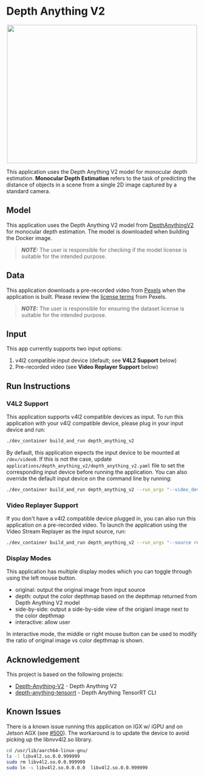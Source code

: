 # Depth Anything V2
<div align="center">
    <img src="./docs/depth.gif" width="500" height="363">
</div>

This application uses the Depth Anything V2 model for monocular depth estimation.  <b>Monocular Depth Estimation</b> refers to the task of predicting the distance of objects in a scene from a single 2D image captured by a standard camera.

## Model

This application uses the Depth Anything V2 model from [DepthAnythingV2](https://github.com/DepthAnything/Depth-Anything-V2) for monocular depth estimation.
The model is downloaded when building the Docker image.

> **_NOTE:_** The user is responsible for checking if the model license is suitable for the intended purpose.

## Data

This application downloads a pre-recorded video from [Pexels](https://www.pexels.com/video/a-woman-running-on-a-pathway-5823544/) when the application is built.  Please review the [license terms](https://www.pexels.com/license/) from Pexels.

> **_NOTE:_** The user is responsible for ensuring the dataset license is suitable for the intended purpose.

## Input

This app currently supports two input options:

1. v4l2 compatible input device (default; see <b>V4L2 Support</b> below)
2. Pre-recorded video (see <b>Video Replayer Support</b> below)

## Run Instructions

### V4L2 Support

This application supports v4l2 compatible devices as input.  To run this application with your v4l2 compatible device,
please plug in your input device and run:
```sh
./dev_container build_and_run depth_anything_v2
```

By default, this application expects the input device to be mounted at `/dev/video0`.  If this is not the case, update
`applications/depth_anything_v2/depth_anything_v2.yaml` file to set the corresponding input device before
running the application.  You can also override the default input device on the command line by running:
```sh
./dev_container build_and_run depth_anything_v2 --run_args "--video_device /dev/video0"
```

### Video Replayer Support

If you don't have a v4l2 compatible device plugged in, you can also run this application on a pre-recorded video.
To launch the application using the Video Stream Replayer as the input source, run:

```sh
./dev_container build_and_run depth_anything_v2 --run_args "--source replayer"
```

### Display Modes

This application has multiple display modes which you can toggle through using the left mouse button.

* original: output the original image from input source
* depth: output the color depthmap based on the depthmap returned from Depth Anything V2 model
* side-by-side: output a side-by-side view of the origianl image next to the color depthmap
* interactive: allow user 

In interactive mode, the middle or right mouse button can be used to modify the ratio of original image vs color depthmap is shown.


## Acknowledgement

This project is based on the following projects:
- [Depth-Anything-V2](https://github.com/DepthAnything/Depth-Anything-V2) - Depth Anything V2
- [depth-anything-tensorrt](https://github.com/spacewalk01/depth-anything-tensorrt) - Depth Anything TensorRT CLI

## Known Issues

There is a known issue running this application on IGX w/ iGPU and on Jetson AGX (see [#500](https://github.com/nvidia-holoscan/holohub/issues/500)).
The workaround is to update the device to avoid picking up the libnvv4l2.so library.

```bash
cd /usr/lib/aarch64-linux-gnu/
ls -l libv4l2.so.0.0.999999
sudo rm libv4l2.so.0.0.999999
sudo ln -s libv4l2.so.0.0.0.0  libv4l2.so.0.0.999999
```
